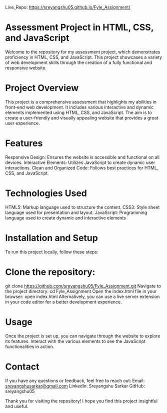 Live_Repo: https://sreyangshu05.github.io/Fyle_Assignment/

# Assessment Project in HTML, CSS, and JavaScript
Welcome to the repository for my assessment project, which demonstrates proficiency in HTML, CSS, and JavaScript. 
This project showcases a variety of web development skills through the creation of a fully functional and responsive website.

# Project Overview
This project is a comprehensive assessment that highlights my abilities in front-end web development. 
It includes various interactive and dynamic elements implemented using HTML, CSS, and JavaScript. 
The aim is to create a user-friendly and visually appealing website that provides a great user experience.

# Features
Responsive Design: Ensures the website is accessible and functional on all devices.
Interactive Elements: Utilizes JavaScript to create dynamic user interactions.
Clean and Organized Code: Follows best practices for HTML, CSS, and JavaScript.

# Technologies Used
HTML5: Markup language used to structure the content.
CSS3: Style sheet language used for presentation and layout.
JavaScript: Programming language used to create dynamic and interactive elements

# Installation and Setup
To run this project locally, follow these steps:

# Clone the repository:
git clone https://github.com/sreyangshu05/Fyle_Assignment.git
Navigate to the project directory:
cd Fyle_Assignment
Open the index.html file in your browser:
open index.html
Alternatively, you can use a live server extension in your code editor for a better development experience.

# Usage
Once the project is set up, you can navigate through the website to explore its features. 
Interact with the various elements to see the JavaScript functionalities in action.

# Contact
If you have any questions or feedback, feel free to reach out:
Email: sreyangshusarkar@gmail.com
LinkedIn: Sreyangshu Sarkar
GitHub: sreyangshu05

Thank you for visiting the repository! I hope you find this project insightful and useful.

